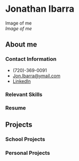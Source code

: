 # Jonathan Ibarra
Image of me  
*Image of me*  

## About me  

### Contact Information 
* (720)-369-0091
* Jon.Ibarra@ymail.com
* [LinkedIn](https://www.linkedin.com/in/jonathan-ibarra-01/)

### Relevant Skills  

### Resume

## Projects

### School Projects

### Personal Projects

